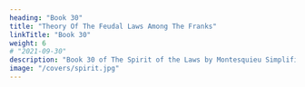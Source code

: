 ```yaml
---
heading: "Book 30"
title: "Theory Of The Feudal Laws Among The Franks"
linkTitle: "Book 30"
weight: 6
# "2021-09-30"
description: "Book 30 of The Spirit of the Laws by Montesquieu Simplified in 8 chapters"
image: "/covers/spirit.jpg"
---
```

